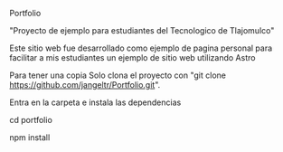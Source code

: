 Portfolio

"Proyecto de ejemplo para estudiantes del Tecnologico de Tlajomulco"

Este sitio web fue desarrollado como ejemplo de pagina personal para facilitar a mis estudiantes un ejemplo de sitio web utilizando Astro

Para tener una copia
Solo clona el proyecto con "git clone https://github.com/jangeltr/Portfolio.git".

Entra en la carpeta e instala las dependencias

cd portfolio

npm install
